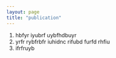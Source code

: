 ```yaml
---
layout: page
title: "publication"
---
```


1. hbfyr iyubrf uybfhdbuyr
2. yrfr rybfrbfr iuhidnc rifubd furfd rhfiu
3. ifrfruyb
